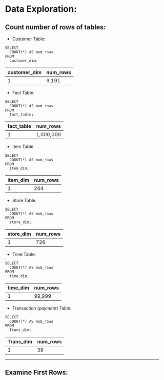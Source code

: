 # Data Exploration:

## Count number of rows of tables:
- Customer Table:
```
SELECT 
  COUNT(*) AS num_rows 
FROM 
  customer_dim;

```
|  customer_dim| num_rows |
|--|--|
| 1 |9,191  |

- Fact Table:
```
SELECT 
  COUNT(*) AS num_rows 
FROM 
  fact_table;

```

|  fact_table| num_rows |
|--|--|
| 1 |1,000,000|

- Item Table:
```
SELECT 
  COUNT(*) AS num_rows 
FROM 
  item_dim;

```

|  item_dim| num_rows |
|--|--|
| 1 |264|

- Store Table:
```
SELECT 
  COUNT(*) AS num_rows 
FROM 
  store_dim;

```

|  store_dim| num_rows |
|--|--|
| 1 |726|

- Time Table:
```
SELECT 
  COUNT(*) AS num_rows 
FROM 
  time_dim;

```

|  time_dim| num_rows |
|--|--|
| 1 |99,999|

- Transaction (*payment*) Table:
```
SELECT 
  COUNT(*) AS num_rows 
FROM 
  Trans_dim;

```

|  Trans_dim| num_rows |
|--|--|
| 1 |39|
---
## Examine First Rows:
